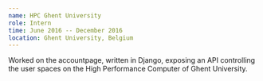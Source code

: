 ```yaml
---
name: HPC Ghent University
role: Intern
time: June 2016 -- December 2016
location: Ghent University, Belgium
---
```


Worked on the accountpage, written in Django, exposing an API controlling the user spaces on the High Performance Computer of Ghent University.
